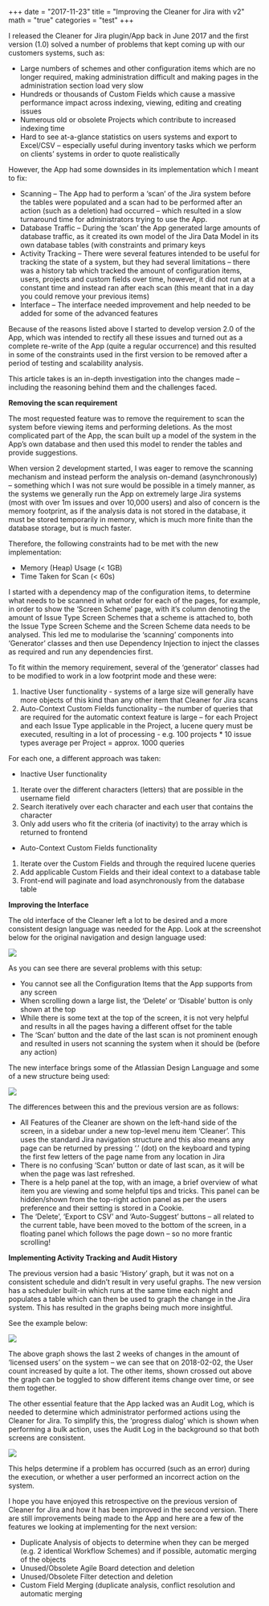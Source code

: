 +++
date = "2017-11-23"
title = "Improving the Cleaner for Jira with v2"
math = "true"
categories = "test"
+++

I released the Cleaner for Jira plugin/App back in June 2017 and the first version (1.0) solved a number of problems that kept coming up with our customers systems, such as:

*   Large numbers of schemes and other configuration items which are no longer required, making administration difficult and making pages in the administration section load very slow
*   Hundreds or thousands of Custom Fields which cause a massive performance impact across indexing, viewing, editing and creating issues
*   Numerous old or obsolete Projects which contribute to increased indexing time
*   Hard to see at-a-glance statistics on users systems and export to Excel/CSV – especially useful during inventory tasks which we perform on clients’ systems in order to quote realistically

However, the App had some downsides in its implementation which I meant to fix:

*   Scanning – The App had to perform a ‘scan’ of the Jira system before the tables were populated and a scan had to be performed after an action (such as a deletion) had occurred – which resulted in a slow turnaround time for administrators trying to use the App.
*   Database Traffic – During the ‘scan’ the App generated large amounts of database traffic, as it created its own model of the Jira Data Model in its own database tables (with constraints and primary keys
*   Activity Tracking – There were several features intended to be useful for tracking the state of a system, but they had several limitations – there was a history tab which tracked the amount of configuration items, users, projects and custom fields over time, however, it did not run at a constant time and instead ran after each scan (this meant that in a day you could remove your previous items)
*   Interface – The interface needed improvement and help needed to be added for some of the advanced features

Because of the reasons listed above I started to develop version 2.0 of the App, which was intended to rectify all these issues and turned out as a complete re-write of the App (quite a regular occurrence) and this resulted in some of the constraints used in the first version to be removed after a period of testing and scalability analysis.

This article takes is an in-depth investigation into the changes made – including the reasoning behind them and the challenges faced.

**Removing the scan requirement**

The most requested feature was to remove the requirement to scan the system before viewing items and performing deletions. As the most complicated part of the App, the scan built up a model of the system in the App’s own database and then used this model to render the tables and provide suggestions.

When version 2 development started, I was eager to remove the scanning mechanism and instead perform the analysis on-demand (asynchronously) – something which I was not sure would be possible in a timely manner, as the systems we generally run the App on extremely large Jira systems (most with over 1m issues and over 10,000 users) and also of concern is the memory footprint, as if the analysis data is not stored in the database, it must be stored temporarily in memory, which is much more finite than the database storage, but is much faster.

Therefore, the following constraints had to be met with the new implementation:

*   Memory (Heap) Usage (< 1GB)
*   Time Taken for Scan (< 60s)

I started with a dependency map of the configuration items, to determine what needs to be scanned in what order for each of the pages, for example, in order to show the ‘Screen Scheme’ page, with it’s column denoting the amount of Issue Type Screen Schemes that a scheme is attached to, both the Issue Type Screen Scheme and the Screen Scheme data needs to be analysed. This led me to modularise the ‘scanning’ components into ‘Generator’ classes and then use Dependency Injection to inject the classes as required and run any dependencies first.

To fit within the memory requirement, several of the ‘generator’ classes had to be modified to work in a low footprint mode and these were:

1.  Inactive User functionality - systems of a large size will generally have more objects of this kind than any other item that Cleaner for Jira scans
2.  Auto-Context Custom Fields functionality – the number of queries that are required for the automatic context feature is large – for each Project and each Issue Type applicable in the Project, a lucene query must be executed, resulting in a lot of processing - e.g. 100 projects * 10 issue types average per Project = approx. 1000 queries

For each one, a different approach was taken:

*   Inactive User functionality

1.  Iterate over the different characters (letters) that are possible in the username field
2.  Search iteratively over each character and each user that contains the character
3.  Only add users who fit the criteria (of inactivity) to the array which is returned to frontend

*   Auto-Context Custom Fields functionality
1.  Iterate over the Custom Fields and through the required lucene queries
2.  Add applicable Custom Fields and their ideal context to a database table
3.  Front-end will paginate and load asynchronously from the database table

**Improving the Interface**

The old interface of the Cleaner left a lot to be desired and a more consistent design language was needed for the App. Look at the screenshot below for the original navigation and design language used:

![](/images/blog/2017-11-23/pic1.png)

As you can see there are several problems with this setup:

*   You cannot see all the Configuration Items that the App supports from any screen
*   When scrolling down a large list, the ‘Delete’ or ‘Disable’ button is only shown at the top
*   While there is some text at the top of the screen, it is not very helpful and results in all the pages having a different offset for the table
*   The ‘Scan’ button and the date of the last scan is not prominent enough and resulted in users not scanning the system when it should be (before any action)

The new interface brings some of the Atlassian Design Language and some of a new structure being used:

![](/images/blog/2017-11-23/pic2.png)

The differences between this and the previous version are as follows:

*   All Features of the Cleaner are shown on the left-hand side of the screen, in a sidebar under a new top-level menu item ‘Cleaner’. This uses the standard Jira navigation structure and this also means any page can be returned by pressing ‘.’ (dot) on the keyboard and typing the first few letters of the page name from any location in Jira
*   There is no confusing ‘Scan’ button or date of last scan, as it will be when the page was last refreshed.
*   There is a help panel at the top, with an image, a brief overview of what item you are viewing and some helpful tips and tricks. This panel can be hidden/shown from the top-right action panel as per the users preference and their setting is stored in a Cookie.
*   The ‘Delete’, ‘Export to CSV’ and ‘Auto-Suggest’ buttons – all related to the current table, have been moved to the bottom of the screen, in a floating panel which follows the page down – so no more frantic scrolling!

**Implementing Activity Tracking and Audit History**

The previous version had a basic ‘History’ graph, but it was not on a consistent schedule and didn’t result in very useful graphs. The new version has a scheduler built-in which runs at the same time each night and populates a table which can then be used to graph the change in the Jira system. This has resulted in the graphs being much more insightful.

See the example below:

![](/images/blog/2017-11-23/pic3.png)

The above graph shows the last 2 weeks of changes in the amount of ‘licensed users’ on the system – we can see that on 2018-02-02, the User count increased by quite a lot. The other items, shown crossed out above the graph can be toggled to show different items change over time, or see them together.

The other essential feature that the App lacked was an Audit Log, which is needed to determine which administrator performed actions using the Cleaner for Jira. To simplify this, the ‘progress dialog’ which is shown when performing a bulk action, uses the Audit Log in the background so that both screens are consistent.

![](/images/blog/2017-11-23/pic4.png)

This helps determine if a problem has occurred (such as an error) during the execution, or whether a user performed an incorrect action on the system.

I hope you have enjoyed this retrospective on the previous version of Cleaner for Jira and how it has been improved in the second version. There are still improvements being made to the App and here are a few of the features we looking at implementing for the next version:

*   Duplicate Analysis of objects to determine when they can be merged (e.g. 2 identical Workflow Schemes) and if possible, automatic merging of the objects
*   Unused/Obsolete Agile Board detection and deletion
*   Unused/Obsolete Filter detection and deletion
*   Custom Field Merging (duplicate analysis, conflict resolution and automatic merging